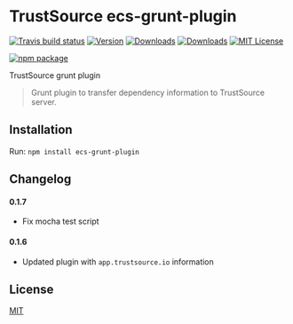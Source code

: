 # TrustSource ecs-grunt-plugin

[![Travis build status](https://travis-ci.org/eacg-gmbh/ecs-grunt-plugin.svg?branch=master)](https://travis-ci.org/eacg-gmbh/ecs-grunt-plugin)
[![Version](https://img.shields.io/npm/v/ecs-grunt-plugin.svg)](http://npm.im/ecs-grunt-plugin)
[![Downloads](https://img.shields.io/npm/dm/ecs-grunt-plugin.svg)](http://npm-stat.com/charts.html?package=ecs-grunt-plugin)
[![Downloads](https://img.shields.io/npm/dt/ecs-grunt-plugin.svg)](http://npm-stat.com/charts.html?package=ecs-grunt-plugin)
[![MIT License](https://img.shields.io/npm/l/check-dependencies.svg?style=flat-square)](http://opensource.org/licenses/MIT)

[![npm package](https://nodei.co/npm/ecs-grunt-plugin.png?downloads=true&downloadRank=true&stars=true)](https://nodei.co/npm/ecs-grunt-plugin/)

TrustSource grunt plugin

> Grunt plugin to transfer dependency information to TrustSource server.

## Installation
Run: `npm install ecs-grunt-plugin`

## Changelog

#### 0.1.7
- Fix mocha test script

#### 0.1.6
- Updated plugin with `app.trustsource.io` information

## License
[MIT](https://github.com/eacg-gmbh/ecs-grunt-plugin/blob/master/LICENSE)
